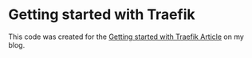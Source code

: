 # Getting started with Traefik

This code was created for the [Getting started with Traefik Article](https://thomasventurini.com/articles/getting-started-with-traefik) on my blog.